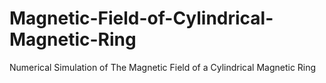 # Magnetic-Field-of-Cylindrical-Magnetic-Ring
Numerical Simulation of The Magnetic Field of a Cylindrical Magnetic Ring
